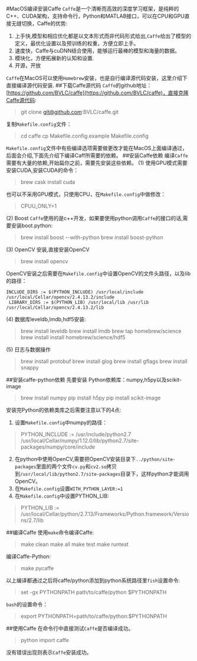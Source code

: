 #MacOS编译安装Caffe
`Caffe`是一个清晰而高效的深度学习框架，是纯粹的C++、CUDA架构，支持命令行，Python和MATLAB接口，可以在CPU和GPU直接无缝切换，Caffe的优势:

1.  上手快,模型和相应优化都是以文本形式而非代码形式给出,`Caffe`给出了模型的定义，最优化设置以及预训练的权重，方便立即上手。
2.  速度快，Caffe与cuDNN结合使用，能够运行最棒的模型和海量的数据。
3.  模块化，方便拓展新的认知和设置.
4.  开源，开放

`Caffe`在MacOS可以使用`Homebrew`安装，也是自行编译源代码安装，这里介绍下直接编译源代码安装.
##下载Caffe源代码
`Caffe`的github地址：[https://github.com/BVLC/caffe](https://github.com/BVLC/caffe)，直接克隆Caffe源代码:
>git clone git@github.com:BVLC/caffe.git

复制`Makefile.config`文件：
>cd caffe
>cp Makefile.config.example Makefile.config

`Makefile.config`文件中有些编译选项需要做更改才能在MacOS上面编译通过，后面会介绍,下面先介绍下编译Caff所需要的依赖。
##安装Caffe依赖
编译`Caffe`需要有大量的依赖,开始扁你之前，需要先安装这些依赖。
(1)  使用GPU模式需要安装CUDA,安装CUDA的命令：
>brew cask install cuda

也可以不采用GPU模式，只使用CPU，在`Makefile.config`中做修改：
>CPUU_ONLY=1

(2)  Boost
`Caffe`使用的是c++开发，如果要使用python调用`Caffe`的接口的话,需要安装boot.python:
>brew install boost --with-python
>brew install boost-python

(3)  OpenCV 安装,直接安装OpenCV
> brew install opencv
 
 OpenCV安装之后需要在`Makefile.config`中设置OpenCV的文件头路径，以及lib的路径：
 		
 	INCLUDE_DIRS := $(PYTHON_INCLUDE) /usr/local/include /usr/local/Cellar/opencv/2.4.13.2/include
	 LIBRARY_DIRS := $(PYTHON_LIB) /usr/local/lib /usr/lib /usr/local/Cellar/opencv/2.4.13.2/lib

(4)  数据库leveldb,lmdb,hdf5安装:
>brew install leveldb
>brew install lmdb
>brew tap homebrew/science
>brew install install homebrew/science/hdf5

(5)  日志与数据操作
> brew install protobuf
> brew install glog
> brew install gflags
> brew install snappy

##安装caffe-python依赖
先要安装 Python依赖库：numpy,h5py以及scikit-image
>brew install numpy
>pip install h5py
>pip install scikit-image

安装完Python的依赖类库之后需要注意以下的4点:

1. 设置`Makefile.config`中numpy的路径：
 > PYTHON_INCLUDE := /usr/include/python2.7 \
    /usr/local/Cellar/numpy/1.12.0/lib/python2.7/site-packages/numpy/core/include
2. 在python中使用OpenCV,需要把OpenCV安装目录下`../python/site-packages`里面的两个文件`cv.py`和`cv2.so`拷贝到`/usr/local/lib/python2.7/site-packages`目录下，这样python才能调用OpenCV。
3. 在`Makefile.config`设置`WITH_PYTHON_LAYER:=1`
4. 在`Makefile.config`中设置PYTHON_LIB:
>PYTHON_LIB := /usr/local/Cellar/python/2.7.13/Frameworks/Python.framework/Versions/2.7/lib



##编译Caffe
使用`make`命令编译Caffe: 
>make clean
>make all 
>make test
>make runtest

编译Caffe-Python:
>make pycaffe

以上编译都通过之后将caffe/python添加到python系统路径里`fish`设置命令:
>set -gx PYTHONPATH  path/to/caffe/python $PYTHONPATH

`bash`的设置命令：
>export PYTHONPATH=path/to/caffe/python:$PYTHONPATH

##使用Caffe
在命令行中直接测试`Caffe`是否编译成功。
>python
>import caffe

没有错误出现则表示`Caffe`安装成功。



